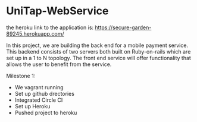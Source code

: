 # UniTap-WebService

the heroku link to the application is: https://secure-garden-89245.herokuapp.com/

In this project, we are building the back end for a mobile payment service. This backend consists of two servers both built on Ruby-on-rails which are set up in a 1 to N topology. The front end service will offer functionality that allows the user to benefit from the service.

Milestone 1:
  - We vagrant running
  - Set up github drectories
  - Integrated Circle CI
  - Set up Heroku
  - Pushed project to heroku
